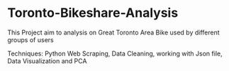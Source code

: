 # Toronto-Bikeshare-Analysis

This Project aim to analysis on Great Toronto Area Bike used by different groups of users

Techniques: Python Web Scraping, Data Cleaning, working with Json file, Data Visualization and PCA
